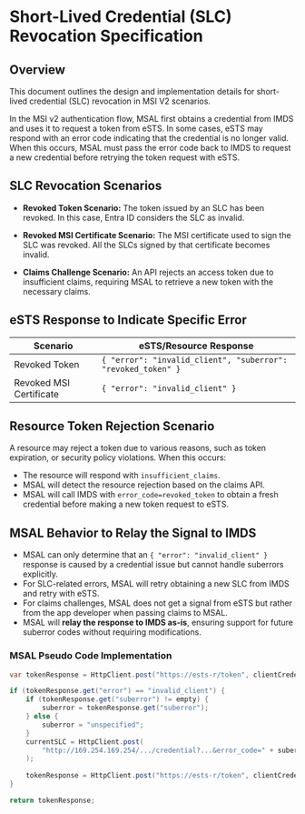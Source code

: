 # Short-Lived Credential (SLC) Revocation Specification

## Overview

This document outlines the design and implementation details for short-lived credential (SLC) revocation in MSI V2 scenarios. 

In the MSI v2 authentication flow, MSAL first obtains a credential from IMDS and uses it to request a token from eSTS. In some cases, eSTS may respond with an error code indicating that the credential is no longer valid. When this occurs, MSAL must pass the error code back to IMDS to request a new credential before retrying the token request with eSTS. 

## SLC Revocation Scenarios

- **Revoked Token Scenario:** The token issued by an SLC has been revoked. In this case, Entra ID considers the SLC as invalid.

- **Revoked MSI Certificate Scenario:** The MSI certificate used to sign the SLC was revoked. All the SLCs signed by that certificate becomes invalid.

- **Claims Challenge Scenario:** An API rejects an access token due to insufficient claims, requiring MSAL to retrieve a new token with the necessary claims.

## **eSTS Response to Indicate Specific Error**

| Scenario                         | eSTS/Resource Response                                                                                 |
|----------------------------------|--------------------------------------------------------------------------------------------------------|
| Revoked Token                    | `{ "error": "invalid_client", "suberror": "revoked_token" }`                                           |
| Revoked MSI Certificate          | `{ "error": "invalid_client" }`                                                                        |

## **Resource Token Rejection Scenario**

A resource may reject a token due to various reasons, such as token expiration, or security policy violations. When this occurs:

- The resource will respond with `insufficient_claims`.
- MSAL will detect the resource rejection based on the claims API.
- MSAL will call IMDS with `error_code=revoked_token` to obtain a fresh credential before making a new token request to eSTS.

## **MSAL Behavior to Relay the Signal to IMDS**

- MSAL can only determine that an `{ "error": "invalid_client" }` response is caused by a credential issue but cannot handle suberrors explicitly.
- For SLC-related errors, MSAL will retry obtaining a new SLC from IMDS and retry with eSTS.
- For claims challenges, MSAL does not get a signal from eSTS but rather from the app developer when passing claims to MSAL.
- MSAL will **relay the response to IMDS as-is**, ensuring support for future suberror codes without requiring modifications.

### **MSAL Pseudo Code Implementation**

```csharp
var tokenResponse = HttpClient.post("https://ests-r/token", clientCredential=currentSLC);

if (tokenResponse.get("error") == "invalid_client") {
    if (tokenResponse.get("suberror") != empty) {
        suberror = tokenResponse.get("suberror");
    } else {
        suberror = "unspecified";
    }
    currentSLC = HttpClient.post(
        "http://169.254.169.254/.../credential?...&error_code=" + suberror
    );
    
    tokenResponse = HttpClient.post("https://ests-r/token", clientCredential=currentSLC);
}

return tokenResponse;
```

